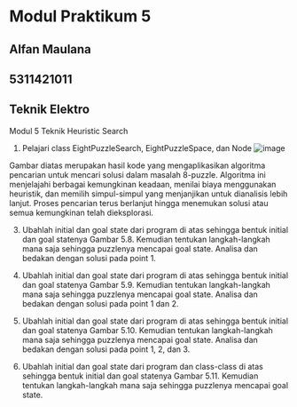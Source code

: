 # Modul Praktikum 5
## Alfan Maulana
## 5311421011
## Teknik Elektro

Modul 5 Teknik Heuristic Search
1.	Pelajari class EightPuzzleSearch, EightPuzzleSpace, dan Node
 ![image](https://github.com/alfanmaulana011/Modul-Praktikum-5/assets/148432308/08d80e4f-4316-4393-a148-b005fda1e9bc)

Gambar diatas merupakan hasil kode yang mengaplikasikan algoritma pencarian untuk mencari solusi dalam masalah 8-puzzle. Algoritma ini menjelajahi berbagai kemungkinan keadaan, menilai biaya menggunakan heuristik, dan memilih simpul-simpul yang menjanjikan untuk dianalisis lebih lanjut. Proses pencarian terus berlanjut hingga menemukan solusi atau semua kemungkinan telah dieksplorasi.

3.	Ubahlah initial dan goal state dari program di atas sehingga bentuk initial dan goal statenya Gambar 5.8. Kemudian tentukan langkah-langkah mana saja sehingga puzzlenya mencapai goal state. Analisa dan bedakan dengan solusi pada point 1.

4.	Ubahlah initial dan goal state dari program di atas sehingga bentuk initial dan goal statenya Gambar 5.9. Kemudian tentukan langkah-langkah mana saja sehingga puzzlenya mencapai goal state. Analisa dan bedakan dengan solusi pada point 1 dan 2.
 

5.	Ubahlah initial dan goal state dari program di atas sehingga bentuk initial dan goal statenya Gambar 5.10. Kemudian tentukan langkah-langkah mana saja sehingga puzzlenya mencapai goal state. Analisa dan bedakan dengan solusi pada point 1, 2, dan 3.
 
6.	Ubahlah initial dan goal state dari program dan class-class di atas sehingga bentuk initial dan goal statenya Gambar 5.11. Kemudian tentukan langkah-langkah mana saja sehingga puzzlenya mencapai goal state.
